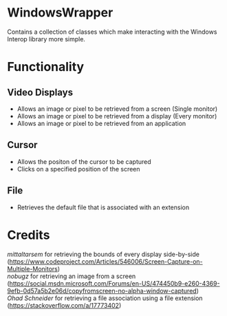 # WindowsWrapper  
Contains a collection of classes which make interacting with the Windows Interop library more simple.  
  
# Functionality  
## Video Displays  
* Allows an image or pixel to be retrieved from a screen (Single monitor)  
* Allows an image or pixel to be retrieved from a display (Every monitor)  
* Allows an image or pixel to be retrieved from an application  
  
## Cursor  
* Allows the positon of the cursor to be captured  
* Clicks on a specified position of the screen  
  
## File  
* Retrieves the default file that is associated with an extension  
  
# Credits  
*mittaltarsem* for retrieving the bounds of every display side-by-side (https://www.codeproject.com/Articles/546006/Screen-Capture-on-Multiple-Monitors)  
*nobugz* for retrieving an image from a screen (https://social.msdn.microsoft.com/Forums/en-US/474450b9-e260-4369-9efb-0d57a5b2e06d/copyfromscreen-no-alpha-window-captured)  
*Ohad Schneider* for retrieving a file association using a file extension (https://stackoverflow.com/a/17773402)